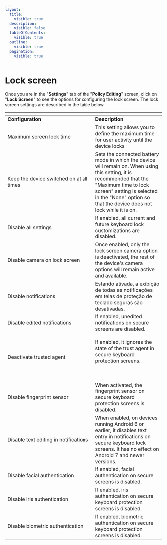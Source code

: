 ```yaml
---
layout:
  title:
    visible: true
  description:
    visible: false
  tableOfContents:
    visible: true
  outline:
    visible: true
  pagination:
    visible: true
---
```


# Lock screen

Once you are in the "**Settings**" tab of the "**Policy Editing**" screen, click on "**Lock Screen**" to see the options for configuring the lock screen. The lock screen settings are described in the table below.

<table data-header-hidden><thead><tr><th width="266"></th><th></th></tr></thead><tbody><tr><td><strong>Configuration</strong></td><td><strong>Description</strong></td></tr><tr><td>Maximum screen lock time</td><td>This setting allows you to define the maximum time for user activity until the device locks</td></tr><tr><td>Keep the device switched on at all times</td><td>Sets the connected battery mode in which the device will remain on. When using this setting, it is recommended that the "Maximum time to lock screen" setting is selected in the "None" option so that the device does not lock while it is on.</td></tr><tr><td>Disable all settings</td><td>If enabled, all current and future keyboard lock customizations are disabled.</td></tr><tr><td>Disable camera on lock screen</td><td>Once enabled, only the lock screen camera option is deactivated, the rest of the device's camera options will remain active and available.</td></tr><tr><td>Disable notifications</td><td>Estando ativada, a exibição de todas as notificações em telas de proteção de teclado seguras são desativadas.</td></tr><tr><td>Disable edited notifications</td><td>If enabled, unedited notifications on secure screens are disabled.</td></tr><tr><td>Deactivate trusted agent</td><td><p>If enabled, it ignores the state of the trust agent in secure keyboard protection screens.</p><p><br></p></td></tr><tr><td>Disable fingerprint sensor</td><td>When activated, the fingerprint sensor on secure keyboard protection screens is disabled.</td></tr><tr><td>Disable text editing in notifications</td><td>When enabled, on devices running Android 6 or earlier, it disables text entry in notifications on secure keyboard lock screens. It has no effect on Android 7 and newer versions.</td></tr><tr><td>Disable facial authentication</td><td>If enabled, facial authentication on secure screens is disabled.</td></tr><tr><td>Disable iris authentication</td><td>If enabled, iris authentication on secure keyboard protection screens is disabled.</td></tr><tr><td>Disable biometric authentication</td><td>If enabled, biometric authentication on secure keyboard protection screens is disabled.</td></tr></tbody></table>
